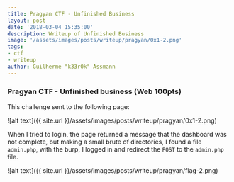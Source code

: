 ```yaml
---
title: Pragyan CTF - Unfinished Business
layout: post
date: '2018-03-04 15:35:00'
description: Writeup of Unfinished Business
image: '/assets/images/posts/writeup/pragyan/0x1-2.png'
tags:
- ctf
- writeup
author: Guilherme "k33r0k" Assmann
---
```

### Pragyan CTF - Unfinished business (Web 100pts)

This challenge sent to the following page:

![alt text]({{ site.url }}/assets/images/posts/writeup/pragyan/0x1-2.png)

When I tried to login, the page returned a message that the dashboard was not complete, but making a small brute of directories, I found a file `admin.php`, with the burp, I logged in and redirect the `POST` to the `admin.php` file.

![alt text]({{ site.url }}/assets/images/posts/writeup/pragyan/flag-2.png)
